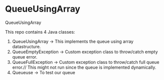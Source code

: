# QueueUsingArray
QueueUsingArray

This repo contains 4 Java classes:
1. QueueUsingArray -> This implements the queue using array datastructure.
2. QueueEmptyException -> Custom exception class to throw/catch empty queue error.
3. QueueFullException -> Custom exception class to throw/catch full queue error.// This might not run since the queue is implemented dynamically.
4. Queueuse -> To test our queue
